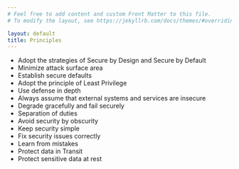 ```yaml
---
# Feel free to add content and custom Front Matter to this file.
# To modify the layout, see https://jekyllrb.com/docs/themes/#overriding-theme-defaults

layout: default
title: Principles
---
```

- Adopt the strategies of Secure by Design and Secure by Default
- Minimize attack surface area
- Establish secure defaults
- Adopt the principle of Least Privilege
- Use defense in depth
- Always assume that external systems and services are insecure
- Degrade gracefully and fail securely
- Separation of duties
- Avoid security by obscurity
- Keep security simple
- Fix security issues correctly
- Learn from mistakes
- Protect data in Transit
- Protect sensitive data at rest
